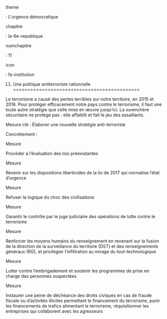theme

:   L'urgence démocratique

chapitre

:   la-6e-republique

numchapitre

:   11

icon

:   fa-institution

11. Une politique antiterroriste rationnelle
============================================

<div class="admonition note">

Le terrorisme a causé des pertes terribles sur notre territoire, en 2015
et 2016. Pour protéger efficacement notre pays contre le terrorisme, il
faut une toute autre stratégie que celle mise en œuvre jusqu’ici. La
surenchère sécuritaire ne protège pas : elle affaiblit et fait le jeu
des assaillants.

</div>

Mesure clé : Élaborer une nouvelle stratégie anti-terroriste

Concrètement :

<div class="admonition">

Mesure

Procéder à l’évaluation des lois préexistantes

</div>

<div class="admonition">

Mesure

Revenir sur les dispositions liberticides de la loi de 2017 qui
normalise l’état d’urgence

</div>

<div class="admonition">

Mesure

Refuser la logique du choc des civilisations

</div>

<div class="admonition">

Mesure

Garantir le contrôle par le juge judiciaire des opérations de lutte
contre le terrorisme

</div>

<div class="admonition">

Mesure

Renforcer les moyens humains du renseignement en revenant sur la fusion
de la direction de la surveillance du territoire (DST) et des
renseignements généraux (RG), et privilégier l’infiltration au mirage du
tout-technologique

</div>

<div class="admonition">

Mesure

Lutter contre l’embrigadement et soutenir les programmes de prise en
charge des personnes suspectées

</div>

<div class="admonition">

Mesure

Instaurer une peine de déchéance des droits civiques en cas de fraude
fiscale ou d’activités illicites permettant le financement du
terrorisme, punir les financements de trafics alimentant le terrorisme,
réquisitionner les entreprises qui collaborent avec les agresseurs

</div>
